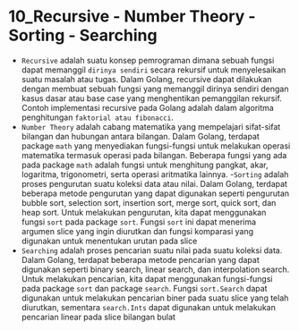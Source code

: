 # 10_Recursive - Number Theory - Sorting - Searching #
- `Recursive` adalah suatu konsep pemrograman dimana sebuah fungsi dapat memanggil `dirinya sendiri` secara rekursif untuk menyelesaikan suatu masalah atau tugas. Dalam Golang, recursive dapat dilakukan dengan membuat sebuah fungsi yang memanggil dirinya sendiri dengan kasus dasar atau base case yang menghentikan pemanggilan rekursif. Contoh implementasi recursive pada Golang adalah dalam algoritma penghitungan `faktorial atau fibonacci`.
- `Number Theory` adalah cabang matematika yang mempelajari sifat-sifat bilangan dan hubungan antara bilangan. Dalam Golang, terdapat package `math` yang menyediakan fungsi-fungsi untuk melakukan operasi matematika termasuk operasi pada bilangan. Beberapa fungsi yang ada pada package `math` adalah fungsi untuk menghitung pangkat, akar, logaritma, trigonometri, serta operasi aritmatika lainnya.
-`Sorting` adalah proses pengurutan suatu koleksi data atau nilai. Dalam Golang, terdapat beberapa metode pengurutan yang dapat digunakan seperti pengurutan bubble sort, selection sort, insertion sort, merge sort, quick sort, dan heap sort. Untuk melakukan pengurutan, kita dapat menggunakan fungsi `sort` pada package `sort`. Fungsi `sort` ini dapat menerima argumen slice yang ingin diurutkan dan fungsi komparasi yang digunakan untuk menentukan urutan pada slice
- `Searching` adalah proses pencarian suatu nilai pada suatu koleksi data. Dalam Golang, terdapat beberapa metode pencarian yang dapat digunakan seperti binary search, linear search, dan interpolation search. Untuk melakukan pencarian, kita dapat menggunakan fungsi-fungsi pada package `sort` dan package `search`. Fungsi `sort.Search` dapat digunakan untuk melakukan pencarian biner pada suatu slice yang telah diurutkan, sementara `search.Ints` dapat digunakan untuk melakukan pencarian linear pada slice bilangan bulat